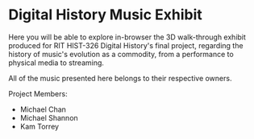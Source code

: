 # Digital History Music Exhibit

Here you will be able to explore in-browser the 3D walk-through exhibit produced for RIT HIST-326 Digital History's final project, regarding the history of music's evolution as a commodity, from a performance to physical media to streaming.

All of the music presented here belongs to their respective owners.

Project Members:
- Michael Chan
- Michael Shannon
- Kam Torrey
